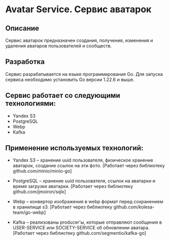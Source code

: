 # Avatar Service. Сервис аватарок

## Описание

Сервис аватарок предназначен создания, получения, изменения и удаления аватаров пользователей и сообществ.

## Разработка

Сервис разрабатывается на языке программирования Go. Для запуска сервиса необходимо установить Go версии 1.22.6 и выше.

## Сервис работает со следующими технологиями:

- Yandex S3
- PostgreSQL
- Webp
- Kafka

## Применение используемых технологий:

- Yandex S3 – хранение uuid пользователя, физическое хранение аватарок, создание ссылок на эти
  фото. [Работает через библиотеку github.com/minio/minio-go]

- PostgreSQL – хранение uuid пользователя, ссылок на аватарки и время загрузки аватарки.
  [Работает через библиотеку github.com/jmoiron/sqlx]

- Webp – конвертор изображения в webp формат перед сохранением в хранилище
  s3. [Работает через библиотеку github.com/kolesa-team/go-webp]

- Kafka – реализованы producer'ы, которые отправляют сообщения в USER-SERVICE или SOCIETY-SERVICE об обновлении 
  аватара.[Работает через библиотеку github.com/segmentio/kafka-go]